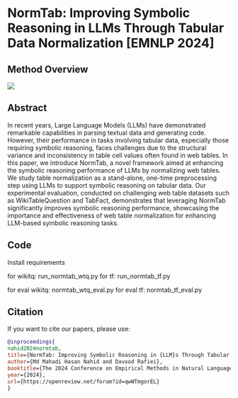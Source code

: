 # NormTab: Improving Symbolic Reasoning in LLMs Through Tabular Data Normalization [EMNLP 2024]

## Method Overview 

<image src="/NormTab.jpg"/>


## Abstract
In recent years, Large Language Models (LLMs) have demonstrated remarkable capabilities in parsing textual data and generating code. However, their performance in tasks involving tabular data, especially those requiring
symbolic reasoning, faces challenges due to the structural variance and inconsistency in table cell values often found in web tables. In this paper, we introduce NormTab, a novel framework aimed at enhancing the symbolic
reasoning performance of LLMs by normalizing web tables. We study table normalization as a stand-alone, one-time preprocessing step using LLMs to support symbolic reasoning on tabular data. Our experimental evaluation, conducted on challenging web table datasets such as WikiTableQuestion and TabFact, demonstrates that leveraging NormTab significantly improves symbolic reasoning performance, showcasing the importance and effectiveness of web table normalization for enhancing LLM-based symbolic reasoning tasks.


## Code 

Install requirements 

for wikitq: run_normtab_wtq.py
for tf: run_normtab_tf.py

for eval wikitq: normtab_wtq_eval.py
for eval tf: normtab_tf_eval.py

## Citation

If you want to cite our papers, please use:

```bibtex
@inproceedings{
nahid2024normtab,
title={NormTab: Improving Symbolic Reasoning in {LLM}s Through Tabular Data Normalization},
author={Md Mahadi Hasan Nahid and Davood Rafiei},
booktitle={The 2024 Conference on Empirical Methods in Natural Language Processing},
year={2024},
url={https://openreview.net/forum?id=qwWTmgorEL}
}
```
